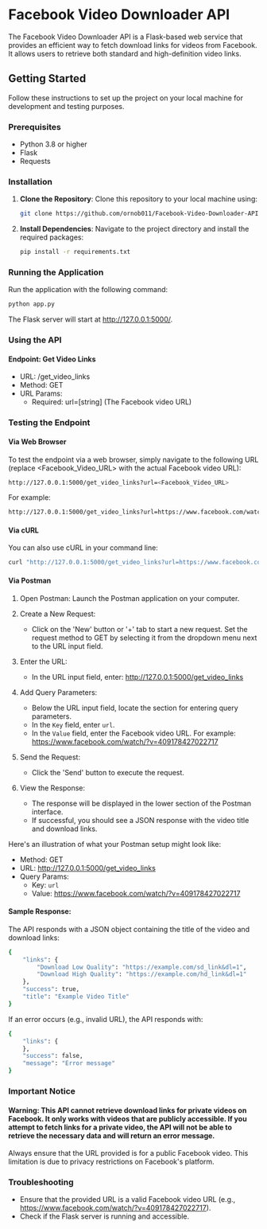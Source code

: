 # Facebook Video Downloader API

The Facebook Video Downloader API is a Flask-based web service that provides an efficient way to fetch download links for videos from Facebook. It allows users to retrieve both standard and high-definition video links.

## Getting Started

Follow these instructions to set up the project on your local machine for development and testing purposes.

### Prerequisites

- Python 3.8 or higher
- Flask
- Requests

### Installation

1. **Clone the Repository**:
   Clone this repository to your local machine using:
   ```bash
   git clone https://github.com/ornob011/Facebook-Video-Downloader-API
   ```

2. **Install Dependencies**:
    Navigate to the project directory and install the required packages:
    ```bash
    pip install -r requirements.txt
    ```

### Running the Application

Run the application with the following command:

```bash
python app.py
```

The Flask server will start at http://127.0.0.1:5000/.


### Using the API
#### Endpoint: Get Video Links

- URL: /get_video_links
- Method: GET
- URL Params:
    - Required: url=[string] (The Facebook video URL)

### Testing the Endpoint
#### Via Web Browser

To test the endpoint via a web browser, simply navigate to the following URL (replace <Facebook_Video_URL> with the actual Facebook video URL):

```bash
http://127.0.0.1:5000/get_video_links?url=<Facebook_Video_URL>
```

For example:

```bash
http://127.0.0.1:5000/get_video_links?url=https://www.facebook.com/watch/?v=409178427022717
```

#### Via cURL

You can also use cURL in your command line:

```bash
curl "http://127.0.0.1:5000/get_video_links?url=https://www.facebook.com/watch/?v=409178427022717"
```

#### Via Postman

1. Open Postman: Launch the Postman application on your computer.

2. Create a New Request:
    - Click on the 'New' button or '+' tab to start a new request. Set the request method to GET by selecting it from the dropdown menu next to the URL input field.

3. Enter the URL:
    - In the URL input field, enter: http://127.0.0.1:5000/get_video_links

4. Add Query Parameters:
    - Below the URL input field, locate the section for entering query parameters.
    - In the `Key` field, enter `url`.
    - In the `Value` field, enter the Facebook video URL. For example: https://www.facebook.com/watch/?v=409178427022717

5. Send the Request:
    - Click the 'Send' button to execute the request.

6. View the Response:
    - The response will be displayed in the lower section of the Postman interface.
    - If successful, you should see a JSON response with the video title and download links.

Here's an illustration of what your Postman setup might look like:

- Method: GET
- URL: http://127.0.0.1:5000/get_video_links
- Query Params:
    - Key: `url`
    - Value: https://www.facebook.com/watch/?v=409178427022717

#### Sample Response:

The API responds with a JSON object containing the title of the video and download links:

```bash
{
    "links": {
        "Download Low Quality": "https://example.com/sd_link&dl=1",
        "Download High Quality": "https://example.com/hd_link&dl=1"
    },
    "success": true,
    "title": "Example Video Title"
}
```

If an error occurs (e.g., invalid URL), the API responds with:

```bash
{
    "links": {
    },
    "success": false,
    "message": "Error message"
}
```

### Important Notice

#### Warning: This API cannot retrieve download links for private videos on Facebook. It only works with videos that are publicly accessible. If you attempt to fetch links for a private video, the API will not be able to retrieve the necessary data and will return an error message.

Always ensure that the URL provided is for a public Facebook video. This limitation is due to privacy restrictions on Facebook's platform.

### Troubleshooting

- Ensure that the provided URL is a valid Facebook video URL (e.g., https://www.facebook.com/watch/?v=409178427022717).
- Check if the Flask server is running and accessible.